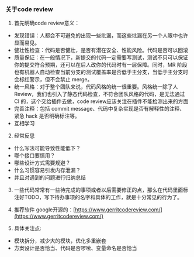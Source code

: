 ### 关于code review
1. 首先明确code review意义：
- 发现错误：人都会不可避免的出现一些纰漏，而这些纰漏在另一个人眼中也许显而易见。
- 健壮性检查：代码是否健壮，是否有潜在安全、性能风险。代码是否可以回滚
- 质量保证：在一般情况下，新提交的代码一定需要写测试，测试不只可以保证你的提交符合预期，还可以在后人改你的代码时有一层保障。同时，MR 阶段也有机器人自动检查当前分支的测试覆盖率是否低于主分支，当低于主分支时会标红警示，但不会禁止 merge。
- 统一风格：对于整个团队来说，代码风格的统一很重要。风格统一除了人 Review，我们也引入了静态代码检查，不符合团队风格的代码，是无法通过 CI 的，这个交给插件去做，code review应该关注在插件不能检测出来的方面
- 完善注释：包括 commit message、代码中复杂实现是否有解释性的注释、紧急 hack 是否明确标注等。
- 互相学习

2. 经常反思
- 什么写法可能导致性能低下？
- 哪个接口要慎用？
- 哪些设计方式需要规避？
- 什么习惯容易引发内存泄漏？
- 并且对遇到的问题进行归纳总结

3. 一些代码常常有一些待完成的事项或者以后需要修正的点，那么在代码里面标注好TODO，写下待办事项的名字和具体的工作，就是十分常见的行为了。

4. 推荐软件  google开源的：[https://www.gerritcodereview.com/](https://www.gerritcodereview.com/)

5. 具体关注点:
- 模块拆分，减少大的模块，优化多重嵌套
- 方案设计是否恰当、代码是否啰嗦、变量命名是否恰当